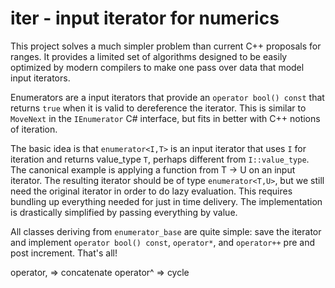 # iter - input iterator for numerics

This project solves a much simpler problem than current C++ proposals for ranges.
It provides a limited set of algorithms designed to be easily optimized by modern compilers
to make one pass over data that model input iterators.

Enumerators are a input iterators that provide an `operator bool() const` that returns `true` when
it is valid to dereference the iterator. This is similar to `MoveNext` in the `IEnumerator`
C# interface, but fits in better with C++ notions of iteration.

The basic idea is that `enumerator<I,T>` is an input iterator that uses `I` for iteration and returns value_type `T`,
perhaps different from `I::value_type`.
The canonical example is applying a function from T -> U on an input iterator.
The resulting iterator should be of type `enumerator<T,U>`, but we still need the original iterator
in order to do lazy evaluation.
This requires bundling up everything needed for just in time delivery.
The implementation is drastically simplified by passing everything by value.

All classes deriving from `enumerator_base` are quite simple: save the iterator and implement
`operator bool() const`, `operator*`, and `operator++` pre and post increment. That's all!


operator, => concatenate
operator^ => cycle
